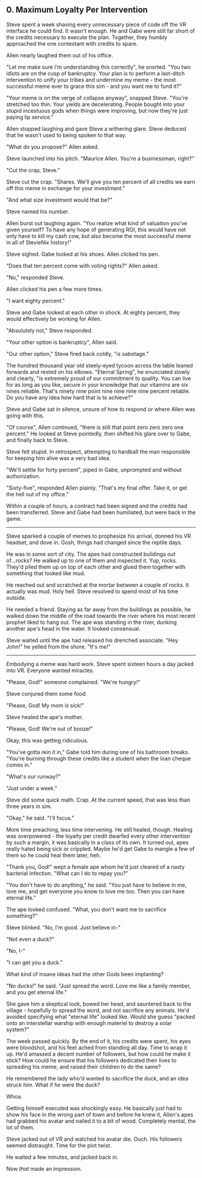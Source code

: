 ## 0. Maximum Loyalty Per Intervention

Steve spent a week shaving every unnecessary piece of code off the VR interface he could find. It wasn't enough. He and Gabe were still far short of the credits necessary to execute the plan. Together, they humbly approached the one contestant with credits to spare.

Allen nearly laughed them out of his office.

"Let me make sure I'm understanding this correctly", he snorted. "You two idiots are on the cusp of bankruptcy. Your plan is to perform a last-ditch intervention to unify your tribes and undermine my meme - the most successful meme ever to grace this sim - and you want me to fund it?"

"Your meme is on the verge of collapse anyway", snapped Steve. "You're stretched too thin. Your yields are decelerating. People bought into your stupid incestuous gods when things were improving, but now they're just paying lip service."

Allen stopped laughing and gave Steve a withering glare. Steve deduced that he wasn't used to being spoken to that way.

"What do you propose?" Allen asked.

Steve launched into his pitch. "Maurice Allen. You're a businessman, right?"

"Cut the crap, Steve."

Steve cut the crap. "Shares. We'll give you ten percent of all credits we earn off this meme in exchange for your investment."

"And what size investment would that be?"

Steve named his number.

Allen burst out laughing again. "You realize what kind of valuation you've given yourself? To have any hope of generating ROI, this would have not only have to kill my cash cow, but also become the most successful meme in all of StevieNix history!"

Steve sighed. Gabe looked at his shoes. Allen clicked his pen.

"Does that ten percent come with voting rights?" Allen asked.

"No," responded Steve.

Allen clicked his pen a few more times.

"I want eighty percent."

Steve and Gabe looked at each other in shock. At eighty percent, they would effectively be working for Allen.

"Absolutely not," Steve responded.

"Your other option is bankruptcy", Allen said.

"Our other option," Steve fired back coldly, "is sabotage."

The hundred thousand year old steely-eyed tycoon across the table leaned forwards and rested on his elbows. "Eternal Spring", he enunciated slowly and clearly, "is extremely proud of our commitment to quality. You can live for as long as you like, secure in your knowledge that our vitamins are six nines reliable. That's ninety nine point nine nine nine nine percent reliable. Do you have any idea how hard that is to achieve?"

Steve and Gabe sat in silence, unsure of how to respond or where Allen was going with this.

"Of course", Allen continued, "there is still that point zero zero zero one percent." He looked at Steve pointedly, then shifted his glare over to Gabe, and finally back to Steve.

Steve felt stupid. In retrospect, attempting to hardball the man responsible for keeping him alive was a very bad idea.

"We'll settle for forty percent", piped in Gabe, unprompted and without authorization.

"Sixty-five", responded Allen plainly. "That's my final offer. Take it, or get the hell out of my office."

Within a couple of hours, a contract had been signed and the credits had been transferred. Steve and Gabe had been humiliated, but were back in the game.

---

Steve sparked a couple of memes to prophesize his arrival, donned his VR headset, and dove in. Gosh, things had changed since the reptile days.

He was in some sort of city. The apes had constructed buildings out of...rocks? He walked up to one of them and inspected it. Yup, rocks. They'd piled them up on top of each other and glued them together with something that looked like mud.

He reached out and scratched at the mortar between a couple of rocks. It actually was mud. Holy hell. Steve resolved to spend most of his time outside.

He needed a friend. Staying as far away from the buildings as possible, he walked down the middle of the road towards the river where his most recent prophet liked to hang out. The ape was standing in the river, dunking another ape's head in the water. It looked consensual.

Steve waited until the ape had released his drenched associate. "Hey John!" he yelled from the shore. "It's me!"

---

Embodying a meme was hard work. Steve spent sixteen hours a day jacked into VR. Everyone wanted miracles.

"Please, God!" someone complained. "We're hungry!"

Steve conjured them some food.

"Please, God! My mom is sick!"

Steve healed the ape's mother.

"Please, God! We're out of booze!"

Okay, this was getting ridiculous.

"You've gotta rein it in," Gabe told him during one of his bathroom breaks. "You're burning through these credits like a student when the loan cheque comes in."

"What's our runway?"

"Just under a week."

Steve did some quick math. Crap. At the current speed, that was less than three years in sim.

"Okay," he said. "I'll focus."

More time preaching, less time intervening. He still healed, though. Healing was overpowered - the loyalty per credit dwarfed every other intervention by such a margin, it was basically in a class of its own. It turned out, apes really hated being sick or crippled. Maybe he'd get Gabe to mangle a few of them so he could heal them later, heh.

"Thank you, God!" wept a female ape whom he'd just cleared of a nasty bacterial infection. "What can I do to repay you?"

"You don't have to do anything," he said. "You just have to believe in me, love me, and get everyone you know to love me too. Then you can have eternal life."

The ape looked confused. "What, you don't want me to sacrifice something?"

Steve blinked. "No, I'm good. Just believe in-"

"Not even a duck?"

"No, I-"

"I can get you a duck."

What kind of insane ideas had the other Gods been implanting?

"No ducks!" he said. "Just spread the word. Love me like a family member, and you get eternal life."

She gave him a skeptical look, bowed her head, and sauntered back to the village - hopefully to spread the word, and not sacrifice any animals. He'd avoided specifying what "eternal life" looked like. Would she guess "packed onto an interstellar warship with enough materiel to destroy a solar system?"

The week passed quickly. By the end of it, his credits were spent, his eyes were bloodshot, and his feet ached from standing all day. Time to wrap it up. He'd amassed a decent number of followers, but how could he make it stick? How could he ensure that his followers dedicated their lives to spreading his meme, and raised their children to do the same?

He remembered the lady who'd wanted to sacrifice the duck, and an idea struck him. What if _he_ were the duck?

Whoa.

Getting himself executed was shockingly easy. He basically just had to show his face in the wrong part of town and before he knew it, Allen's apes had grabbed his avatar and nailed it to a bit of wood. Completely mental, the lot of them.

Steve jacked out of VR and watched his avatar die. Ouch. His followers seemed distraught. Time for the plot twist.

He waited a few minutes, and jacked back in.

Now _that_ made an impression.
